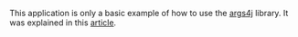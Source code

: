 This application is only a basic example of how to use the [args4j](https://github.com/kohsuke/args4j) library.
It was explained in this [article](http://labs.excilys.com/2011/12/24/args4j-cli-parser-command-line-interface-parser/).
